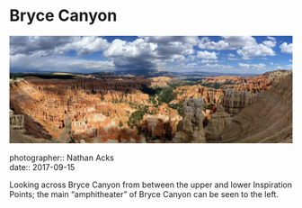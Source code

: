# Bryce Canyon

![A semi-circular amphitheater filled with hundreds of densely packed red and white stone pillars](assets/2017-09-15-bryce-canyon.webp)

photographer:: Nathan Acks  
date:: 2017-09-15

Looking across Bryce Canyon from between the upper and lower Inspiration Points; the main “amphitheater” of Bryce Canyon can be seen to the left.
